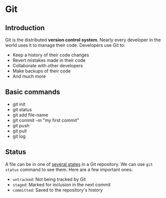 # Git
## Introduction

Git is the distributed **version control system**. Nearly every developer in the world uses it to manage their code. Developers use Git to:

* Keep a history of their code changes
* Revert mistakes made in their code
* Collaborate with other developers
* Make backups of their code
* And much more

## Basic commands

* git init
* git status
* git add file-name
* git commit -m "my first commit"
* git push
* git pull
* git log

## Status

A file can be in one of [several states](https://git-scm.com/book/en/v2/Git-Basics-Recording-Changes-to-the-Repository#_the_very_basics) in a Git repository. We can use `git status` command to see them. Here are a few important ones:

- `untracked`: Not being tracked by Git
- `staged`: Marked for inclusion in the next commit
- `committed`: Saved to the repository's history